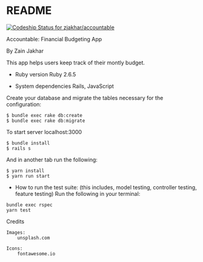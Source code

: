# README
[![Codeship Status for zjakhar/accountable](https://app.codeship.com/projects/aab01060-2e52-0138-c007-6693da41f57b/status?branch=master)](https://app.codeship.com/projects/384823)

Accountable: Financial Budgeting App

By Zain Jakhar

This app helps users keep track of their montly budget.

* Ruby version
Ruby 2.6.5    

* System dependencies
  Rails, JavaScript

Create your database and migrate the tables necessary for the configuration:
```
$ bundle exec rake db:create
$ bundle exec rake db:migrate
```
To start server localhost:3000
```
$ bundle install
$ rails s
```
And in another tab run the following:
```
$ yarn install
$ yarn run start
```

* How to run the test suite: (this includes, model testing, controller testing, feature testing)
Run the following in your terminal:
```
bundle exec rspec
yarn test
```

Credits

	Images:
		unsplash.com

	Icons:
		fontawesome.io
